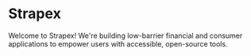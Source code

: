 # Strapex

Welcome to Strapex! We're building low-barrier financial and consumer applications to empower users with accessible, open-source tools.